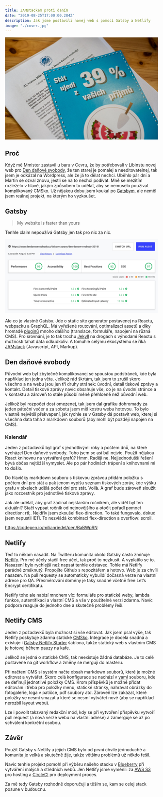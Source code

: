 ```yaml
---
title: JAMstackem proti daním
date: "2019-08-25T17:00:00.284Z"
description: Jak jsme postavili novej web s pomocí Gatsby a Netlify
image: "./cover.jpg"
---
```


![Promo](./cover.jpg)

## Proč
Když mě [Mmister](https://twitter.com/mmister) zastavil u baru v Cevru, že by potřebovali v [Libinstu](https://libinst.cz/) novej web pro [Den daňové svobody](https://www.dendanovesvobody.cz/), že ten starej je pomalej a needitovatelnej, tak jsem je odkázal na Wordpress, ale že já to dělat nechci. Uběhlo pár dní a Martin se ozval znovu, jestli se na to nechci podívat. Mně se mezitím rozleželo v hlavě, jakým způsobem to udělat, aby se nemuselo používat komplikovaný CMSko. Už nějakou dobu jsem koukal po [Gatsbym](https://www.gatsbyjs.org/), ale neměl jsem reálnej projekt, na kterým ho vyzkoušet.
## Gatsby
> My website is faster than yours

Tenhle claim nepoužívá Gatsby jen tak pro nic za nic.

![Web.dev](./web-dev.jpg)

Ale co je vlastně Gatsby. Jde o static site generator postavenej na Reactu, webpacku a GraphQL. Má vyřešené routování, optimalizaci assetů a díky hromadě [pluginů](https://www.gatsbyjs.org/plugins/) mnoho dalšího (translace, formuláře, napojení na různá CMS). Pro srovnání, je to tak trochu [Jekyll](https://jekyllrb.com/) na drogách s výhodami Reactu s možností tahat data odkudkoliv. A tomuhle celýmu ekosystému se říká [JAMstack](https://jamstack.org/) (Javascript, API, Markup).

## Den daňové svobody
Původní web byl zbytečně komplikovanej se spoustou podstránek, kde byla například jen jedna věta. Jelikož rád škrtám, tak jsem to zrušil skoro všechno a na webu jsou jen tři druhy stránek: úvodní, detail tiskové zprávy a kontakt. Detail tiskové zprávy navíc obsahuje vše, co je na úvodní stránce a v kontaktu a zároveň to stále působí méně přehlceně než původní web.

Jelikož byl rozpočet dost omezenej, tak jsem dal grafiku dohromady za jeden páteční večer a za sobotu jsem měl kostru webu hotovou. To bylo vlastně největší překvapení, jak rychle se v Gatsby dá postavit web, kterej si všechna data tahá z markdown souborů (aby mohl být později napojen na CMS).

### Kalendář
Jeden z požadavků byl graf s jednotlivými roky a počtem dnů, na které vycházel Den daňové svobody. Toho jsem se asi bál nejvíc. Použít nějakou React knihovnu na vytváření grafů? Hmm. Raději ne. Nejjednodušší řešení bývá občas nejtěžší vymyslet. Ale po pár hodinách trápení s knihovnami mi to došlo.

Do hlavičky markdown souboru s tiskovou zprávou přidám položku s počtem dní pro stát a pak jenom vypíšu seznam tiskových zpráv, kde výšku grafu v pixelech udělá počet dní pro stát. Voilà. A graf bude zároveň sloužit jako rozcestník pro jednotlivé tiskové zprávy.

Jak ale udělat, aby graf začínal nejstarším ročníkem, ale vidět byl ten aktuální? Stačí vypsat ročník od nejnovějšího a otočit pořadí pomocí direction: rtl;. Nejdřív jsem zkoušel flex-direction. To také fungovalo, dokud jsem nepustil IE11. To nezvládá kombinaci flex-direction a overflow: scroll.

https://codepen.io/milianriedel/pen/BaBWpRN

## Netlify
Teď to někam nasadit. Na Twitteru komunita okolo Gatsby často zmiňuje [Netlify](https://www.netlify.com/). Pro mé účely stačil free účet, tak proč to nezkusit. A vyplatilo se to. Nasazení bylo rychlejší než napsat tenhle odstavec. Tohle má Netlify parádně zmáknutý. Propojíte Github s repozitářem a hotovo. Web je za chvíli nasazen. Na pull requesty se automaticky vybuildí dočasná verze na vlastní adrese pro QA. Přesměrování domény je taky snadné včetně free Let’s Encrypt certifikátu.

Netlify toho ale nabízí mnohem víc: formuláře pro statické weby, lambda funkce, autentifikaci a vlastní CMS a vše v použitelné verzi zdarma. Navíc podpora reaguje do jednoho dne a skutečně problémy řeší.

## Netlify CMS
Jeden z požadavků byla možnost si vše editovat. Jak jsem psal výše, tak Netlify poskytuje zdarma statické [CMSko](https://www.netlifycms.org/). Integrace je docela snadná a existuje i [Gatsby Netlify Starter](https://github.com/netlify-templates/gatsby-starter-netlify-cms) šablona, takže statický web s vlastním CMS je hotovej během pauzy na kafe.

Jelikož se jedná o statické CMS, tak neexistuje žádná databáze. Je to celé postavené na git workflow a změny se mergují do masteru.

Při načtení CMS si systém načte obsah markdown souborů, které je možné editovat a vytvářet. Skoro celá konfigurace se nachází v [yaml](https://github.com/netlify-templates/gatsby-starter-netlify-cms/blob/master/static/admin/config.yml) souboru, kde se definují jednotlivé položky CMS. Krom příspěvků je možné přidat editování i třeba pro položky menu, statické stránky, nahrávat obrázky do fotogalerie, loga v patičce, pdf soubory atd. Zároveň lze zakázat, které položky se nesmí smazat a které se nesmí vytvářet nové (aby se například nerozbil layout webu).

Lze i povolit takzvaný redakční mód, kdy se při vytvoření příspěvku vytvoří pull request (a nová verze webu na vlastní adrese) a zamerguje se až po schválení konkrétní osobou.

## Závěr
Použít Gatsby s Netlify a jejich CMS bylo od první chvíle jednoduché a komunita je velká a skutečně žije, takže většinu problémů už někdo řešil.

Navíc tenhle projekt pomohl při výběru našeho stacku v [Blueberry](https://www.blueberry.io/) při vytváření malých a středních webů. Jen Netlify jsme vyměnili za [AWS S3](https://www.blueberry.io/services/development/aws) pro hosting a [CircleCI](https://circleci.com/) pro deployment proces.

Za mě tedy Gatsby rozhodně doporučuji a těším se, kam se celej stack posune v budoucnu.
